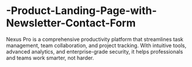 # -Product-Landing-Page-with-Newsletter-Contact-Form
Nexus Pro is a comprehensive productivity platform that streamlines task management, team collaboration, and project tracking. With intuitive tools, advanced analytics, and enterprise-grade security, it helps professionals and teams work smarter, not harder.
